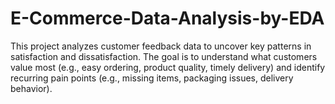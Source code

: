 # E-Commerce-Data-Analysis-by-EDA
This project analyzes customer feedback data to uncover key patterns in satisfaction and dissatisfaction. The goal is to understand what customers value most (e.g., easy ordering, product quality, timely delivery) and identify recurring pain points (e.g., missing items, packaging issues, delivery behavior). 
